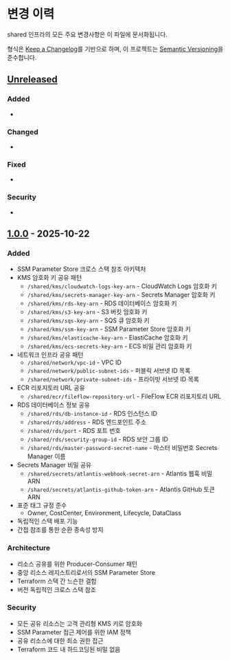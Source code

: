 # 변경 이력

shared 인프라의 모든 주요 변경사항은 이 파일에 문서화됩니다.

형식은 [Keep a Changelog](https://keepachangelog.com/ko/1.0.0/)를 기반으로 하며,
이 프로젝트는 [Semantic Versioning](https://semver.org/lang/ko/)을 준수합니다.

## [Unreleased]

### Added
-

### Changed
-

### Fixed
-

### Security
-

## [1.0.0] - 2025-10-22

### Added
- SSM Parameter Store 크로스 스택 참조 아키텍처
- KMS 암호화 키 공유 패턴
  - `/shared/kms/cloudwatch-logs-key-arn` - CloudWatch Logs 암호화 키
  - `/shared/kms/secrets-manager-key-arn` - Secrets Manager 암호화 키
  - `/shared/kms/rds-key-arn` - RDS 데이터베이스 암호화 키
  - `/shared/kms/s3-key-arn` - S3 버킷 암호화 키
  - `/shared/kms/sqs-key-arn` - SQS 큐 암호화 키
  - `/shared/kms/ssm-key-arn` - SSM Parameter Store 암호화 키
  - `/shared/kms/elasticache-key-arn` - ElastiCache 암호화 키
  - `/shared/kms/ecs-secrets-key-arn` - ECS 비밀 관리 암호화 키
- 네트워크 인프라 공유 패턴
  - `/shared/network/vpc-id` - VPC ID
  - `/shared/network/public-subnet-ids` - 퍼블릭 서브넷 ID 목록
  - `/shared/network/private-subnet-ids` - 프라이빗 서브넷 ID 목록
- ECR 리포지토리 URL 공유
  - `/shared/ecr/fileflow-repository-url` - FileFlow ECR 리포지토리 URL
- RDS 데이터베이스 정보 공유
  - `/shared/rds/db-instance-id` - RDS 인스턴스 ID
  - `/shared/rds/address` - RDS 엔드포인트 주소
  - `/shared/rds/port` - RDS 포트 번호
  - `/shared/rds/security-group-id` - RDS 보안 그룹 ID
  - `/shared/rds/master-password-secret-name` - 마스터 비밀번호 Secrets Manager 이름
- Secrets Manager 비밀 공유
  - `/shared/secrets/atlantis-webhook-secret-arn` - Atlantis 웹훅 비밀 ARN
  - `/shared/secrets/atlantis-github-token-arn` - Atlantis GitHub 토큰 ARN
- 표준 태그 규정 준수
  - Owner, CostCenter, Environment, Lifecycle, DataClass
- 독립적인 스택 배포 기능
- 간접 참조를 통한 순환 종속성 방지

### Architecture
- 리소스 공유를 위한 Producer-Consumer 패턴
- 중앙 리소스 레지스트리로서의 SSM Parameter Store
- Terraform 스택 간 느슨한 결합
- 버전 독립적인 크로스 스택 참조

### Security
- 모든 공유 리소스는 고객 관리형 KMS 키로 암호화
- SSM Parameter 접근 제어를 위한 IAM 정책
- 공유 리소스에 대한 최소 권한 접근
- Terraform 코드 내 하드코딩된 비밀 없음

[Unreleased]: https://github.com/ryuqqq/infrastructure/compare/shared/v1.0.0...HEAD
[1.0.0]: https://github.com/ryuqqq/infrastructure/releases/tag/shared/v1.0.0
